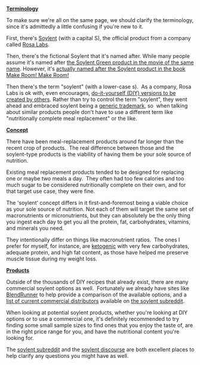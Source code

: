 <span style="text-decoration: underline;"><strong>Terminology</strong></span>

To make sure we're all on the same page, we should clarify the terminology, since it's admittedly a little confusing if you're new to it.

First, there's [Soylent](https://www.soylent.com/) (with a capital S), the official product from a company called [Rosa Labs](http://www.rosalabs.com/).

Then, there's the fictional Soylent that it's named after. While many people assume it's named after [the Soylent Green product in the movie of the same name](https://en.wikipedia.org/wiki/Soylent_Green). However, it's [actually named after the Soylent product in the book Make Room! Make Room!](https://faq.soylent.com/hc/en-us/articles/201541809-Why-is-it-named-Soylent-)

Then there's the term "soylent" (with a lower-case s).  As a company, Rosa Labs is ok with, even encourages, [do-it-yourself (DIY) versions to be created by others](https://diy.soylent.com/). Rather than try to control the term "soylent", they went ahead and embraced soylent being a [generic trademark](https://en.wikipedia.org/wiki/Generic_trademark), so  when talking about similar products people don't have to use a different term like "nutritionally complete meal replacement" or the like.

<span style="text-decoration: underline;"><strong>Concept</strong></span>

There have been meal-replacement products around far longer than the recent crop of products.  The real difference between those and the soylent-type products is the viability of having them be your sole source of nutrition.

Existing meal replacement products tended to be designed for replacing one or maybe two meals a day.  They often had too few calories and too much sugar to be considered nutritionally complete on their own, and for that target use case, they were fine.

The 'soylent' concept differs in it first-and-foremost being a viable choice as your sole source of nutrition. Not each of them will target the same set of macronutrients or micronutrients, but they can absolutely be the only thing you ingest each day to get you all the protein, fat, carbohydrates, vitamins, and minerals you need.

They intentionally differ on things like macronutrient ratios.  The ones I prefer for myself, for instance, are [ketogenic](https://en.wikipedia.org/wiki/Ketogenic_diet) with very few carbohydrates, adequate protein, and high fat content, as those have helped me preserve muscle tissue during my weight loss.

<span style="text-decoration: underline;"><strong>Products</strong></span>

Outside of the thousands of DIY recipes that already exist, there are many commercial soylent options as well.  Fortunately we already have sites like [BlendRunner](http://www.blendrunner.com/) to help provide a comparison of the available options, and a [list of current commercial distributors](https://www.reddit.com/r/soylent/wiki/distributors) available on [the soylent subreddit](https://www.reddit.com/r/soylent).

When looking at potential soylent products, whether you're looking at DIY options or to use a commercial one, it's definitely recommended to try finding some small sample sizes to find ones that you enjoy the taste of, are in the right price range for you, and have the nutritional content you're looking for.

The [soylent subreddit](https://www.reddit.com/r/soylent) and the [soylent discourse](http://discourse.soylent.com/) are both excellent places to help clarify any questions you might have as well.